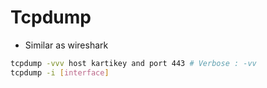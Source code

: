 # Tcpdump

- Similar as wireshark

```bash
tcpdump -vvv host kartikey and port 443 # Verbose : -vv
tcpdump -i [interface] 
```